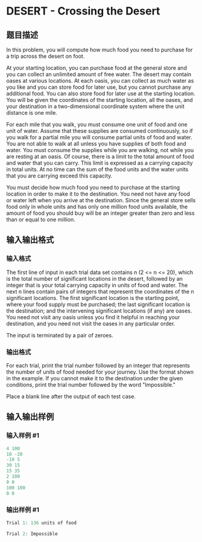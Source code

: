 # DESERT - Crossing the Desert

## 题目描述

In this problem, you will compute how much food you need to purchase for a trip across the desert on foot.

At your starting location, you can purchase food at the general store and you can collect an unlimited amount of free water. The desert may contain oases at various locations. At each oasis, you can collect as much water as you like and you can store food for later use, but you cannot purchase any additional food. You can also store food for later use at the starting location. You will be given the coordinates of the starting location, all the oases, and your destination in a two-dimensional coordinate system where the unit distance is one mile.

For each mile that you walk, you must consume one unit of food and one unit of water. Assume that these supplies are consumed continuously, so if you walk for a partial mile you will consume partial units of food and water. You are not able to walk at all unless you have supplies of both food and water. You must consume the supplies while you are walking, not while you are resting at an oasis. Of course, there is a limit to the total amount of food and water that you can carry. This limit is expressed as a carrying capacity in total units. At no time can the sum of the food units and the water units that you are carrying exceed this capacity.

You must decide how much food you need to purchase at the starting location in order to make it to the destination. You need not have any food or water left when you arrive at the destination. Since the general store sells food only in whole units and has only one million food units available, the amount of food you should buy will be an integer greater than zero and less than or equal to one million.

## 输入输出格式

### 输入格式

The first line of input in each trial data set contains n (2 <= n <= 20), which is the total number of significant locations in the desert, followed by an integer that is your total carrying capacity in units of food and water. The next n lines contain pairs of integers that represent the coordinates of the n significant locations. The first significant location is the starting point, where your food supply must be purchased; the last significant location is the destination; and the intervening significant locations (if any) are oases. You need not visit any oasis unless you find it helpful in reaching your destination, and you need not visit the oases in any particular order.

The input is terminated by a pair of zeroes.

### 输出格式

For each trial, print the trial number followed by an integer that represents the number of units of food needed for your journey. Use the format shown in the example. If you cannot make it to the destination under the given conditions, print the trial number followed by the word "Impossible."

Place a blank line after the output of each test case.

## 输入输出样例

### 输入样例 #1

```cpp
4 100 
10 -20 
-10 5 
30 15 
15 35 
2 100 
0 0 
100 100 
0 0
```


### 输出样例 #1

```cpp
Trial 1: 136 units of food

Trial 2: Impossible
```


